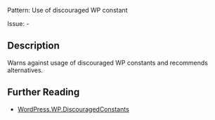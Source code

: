 Pattern: Use of discouraged WP constant

Issue: -

## Description

Warns against usage of discouraged WP constants and recommends alternatives.

## Further Reading

* [WordPress.WP.DiscouragedConstants](https://github.com/WordPress/WordPress-Coding-Standards/tree/develop/WordPress/Sniffs/WP/DiscouragedConstantsSniff.php)